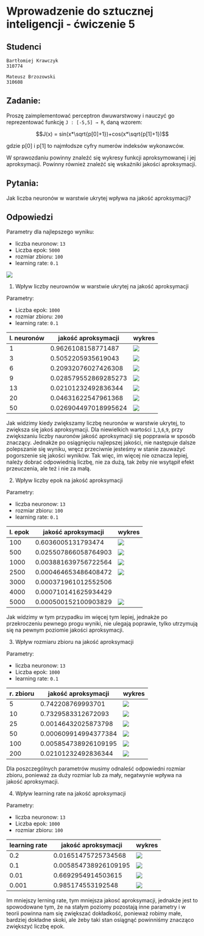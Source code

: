 # Wprowadzenie do sztucznej inteligencji - ćwiczenie 5

## Studenci

```
Bartłomiej Krawczyk
310774
```
```
Mateusz Brzozowski
310608
```

## Zadanie:

Proszę zaimplementować perceptron dwuwarstwowy i nauczyć go reprezentować funkcję `J : [-5,5] → R`, daną wzorem:

$$J(x) = sin(x*\sqrt{p[0]+1})+cos(x*\sqrt{p[1]+1})$$

gdzie p[0] i p[1] to najmłodsze cyfry numerów indeksów wykonawców.


W sprawozdaniu powinny znaleźć się wykresy funkcji aproksymowanej i jej aproksymacji. Powinny również znaleźć się wskaźniki jakości aproksymacji.

## Pytania:

Jak liczba neuronów w warstwie ukrytej wpływa na jakość aproksymacji?

## Odpowiedzi


Parametry dla najlepszego wyniku:
- liczba neuronow: `13`
- Liczba epok: `5000`
- rozmiar zbioru: `100`
- learning rate: `0.1`

![](plots/5000_100_01.png)

1. Wpływ liczby neurownów w warstwie ukrytej na jakość aproksymacji

Parametry:
- Liczba epok: `1000`
- rozmiar zbioru: `200`
- learning rate: `0.1`

l. neuronów | jakość aproksymacji  | wykres
------------|----------------------|-------
 1          | 0.9626108158771487   | ![](plots/1.png)
 3          | 0.5052205935619043   | ![](plots/3.png)
 6          | 0.20932076027426308  | ![](plots/6.png)
 9          | 0.028579552869285273 | ![](plots/9.png)
 13         | 0.02101232492836344  | ![](plots/13.png)
 20         | 0.04631622547961368  | ![](plots/20.png)
 50         | 0.026904497018995624 | ![](plots/50.png)

 Jak widzimy kiedy zwiększamy liczbę neuronów w warstwie ukrytej, to zwiększa się jakoś aproksymacji. Dla niewielkich wartości `1`,`3`,`6`,`9`, przy zwiększaniu liczby nauronów jakość aproksymacji się popprawia w sposób znaczący. Jednakże po osiągnięciu najlepszej jakości, nie następuje dalsze polepszanie się wyniku, wręcz przeciwnie jesteśmy w stanie zauważyć pogorszenie się jakości wyników. Tak więc, im więcej nie oznacza lepiej, należy dobrać odpowiednią liczbę, nie za dużą, tak żeby nie wsytąpił efekt przeuczenia, ale też i nie za małą.


2. Wpływ liczby epok na jakość aproksymacji

Parametry:
- liczba neuronow: `13`
- rozmiar zbioru: `100`
- learning rate: `0.1`

l. epok | jakość aproksymacji  | wykres
--------|----------------------|-------
 100    | 0.6036005131793474   | ![](plots/100_100_01.png)
 500    | 0.025507866058764903 | ![](plots/500_100_01.png)
 1000   | 0.003881639756722564 | ![](plots/1000_100_01.png)
 2500   | 0.000464653486408472 | ![](plots/2500_100_01.png)
 3000   | 0.000371961012552506 |
 4000   | 0.000710141625934429 |
 5000   | 0.000500152100903829 | ![](plots/5000_100_01.png)

 Jak widzimy w tym przypadku im więcej tym lepiej, jednakże po przekroczeniu pewnego progu wyniki, nie ulegają poprawie, tylko utrzymują się na pewnym poziomie jakości aproksymacji.

3. Wpływ rozmiaru zbioru na jakość aproksymacji

Parametry:
- liczba neuronow: `13`
- Liczba epok: `1000`
- learning rate: `0.1`

r. zbioru | jakość aproksymacji  | wykres
----------|----------------------|-------
 5        | 0.742208769993701    | ![](plots/1000_5_01.png)
 10       | 0.7329583312672093   | ![](plots/1000_10_01.png)
 25       | 0.00146432025873798  | ![](plots/1000_25_01.png)
 50       | 0.000609914994377384 | ![](plots/1000_50_01.png)
 100      | 0.005854738926109195 | ![](plots/1000_100_01.png)
 200      | 0.02101232492836344  | ![](plots/1000_200_01.png)


Dla poszczególnych parametrów musimy odnaleść odpowiedni rozmiar zbioru, ponieważ za duży rozmiar lub za mały, negatwynie wpływa na jakość aproksymacji.

4. Wpływ learning rate na jakość aproksymacji

Parametry:
- liczba neuronow: `13`
- Liczba epok: `1000`
- rozmiar zbioru: `100`

learning rate | jakość aproksymacji  | wykres
--------------|----------------------|-------
 0.2          | 0.01651475725734568  | ![](plots/1000_100_02.png)
 0.1          | 0.005854738926109195 | ![](plots/1000_100_01.png)
 0.01         | 0.6692954914503615   | ![](plots/1000_100_001.png)
 0.001        | 0.985174553192548    | ![](plots/1000_100_0001.png)


Im mniejszy lerning rate, tym mniejsza jakosć aproksymacji, jednakże jest to spowodowane tym, że na stałym poziomy pozostają inne parametry i w teorii powinna nam się zwiększać dokładkość, ponieważ robimy małe, bardziej dokładne skoki, ale żeby taki stan osiągnąć powinniśmy znacząco zwiększyć liczbę epok.